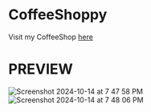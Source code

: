 # CoffeeShoppy

Visit my CoffeeShop <a href="https://technodeba.github.io/CoffeeShoppy/">here</a>

<h1>PREVIEW</h1>

![Screenshot 2024-10-14 at 7 47 58 PM](https://github.com/user-attachments/assets/c3b38145-ff0b-4953-91d6-caa3a399de3e)  ![Screenshot 2024-10-14 at 7 48 06 PM](https://github.com/user-attachments/assets/87fae0ef-fd13-412c-a7f3-4767ec21b94e)
